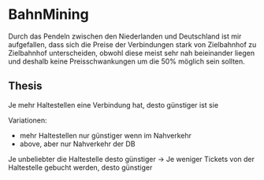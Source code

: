 # BahnMining
Durch das Pendeln zwischen den Niederlanden und Deutschland ist mir aufgefallen, dass sich die Preise der Verbindungen stark von Zielbahnhof zu Zielbahnhof unterscheiden, obwohl diese meist sehr nah beieinander liegen und deshalb keine Preisschwankungen um die 50% möglich sein sollten.

## Thesis
Je mehr Haltestellen eine Verbindung hat, desto günstiger ist sie

Variationen:
- mehr Haltestellen nur günstiger wenn im Nahverkehr
- above, aber nur Nahverkehr der DB

Je unbeliebter die Haltestelle desto günstiger -> Je weniger Tickets von der Haltestelle gebucht werden, desto günstiger
